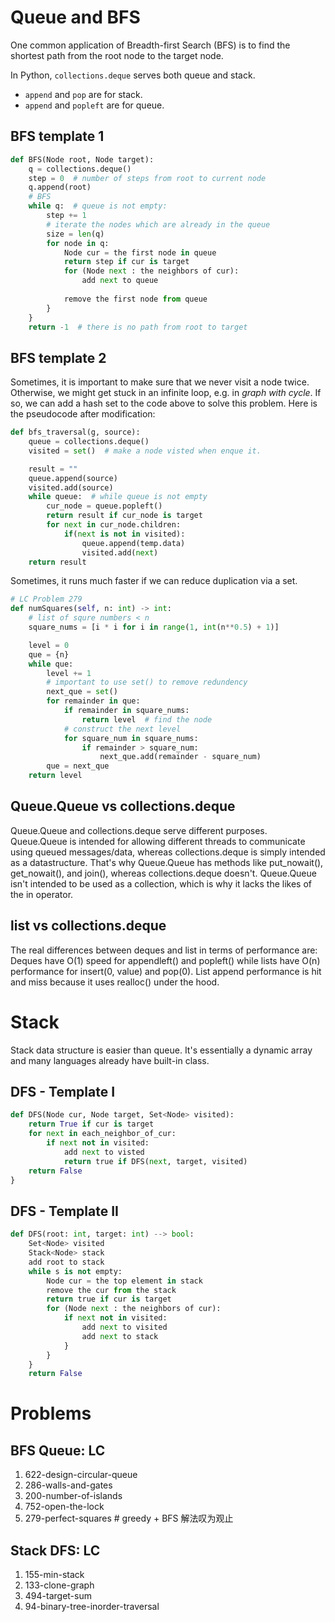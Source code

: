 # Queue and BFS

One common application of Breadth-first Search (BFS) is to find the shortest path from the root node to the target node.

In Python, `collections.deque` serves both queue and stack.

* `append` and `pop` are for stack.
* `append` and `popleft` are for queue.

## BFS template 1

```python
def BFS(Node root, Node target):
    q = collections.deque()
    step = 0  # number of steps from root to current node
    q.append(root)
    # BFS
    while q:  # queue is not empty:
        step += 1
        # iterate the nodes which are already in the queue
        size = len(q)
        for node in q:
            Node cur = the first node in queue
            return step if cur is target
            for (Node next : the neighbors of cur):
                add next to queue
            
            remove the first node from queue
        }
    }
    return -1  # there is no path from root to target
```

## BFS template 2

Sometimes, it is important to make sure that we never visit a node twice. Otherwise, we might get stuck in an infinite loop, e.g. in _graph with cycle_. If so, we can add a hash set to the code above to solve this problem. Here is the pseudocode after modification:

```python 
def bfs_traversal(g, source):
    queue = collections.deque()
    visited = set()  # make a node visted when enque it.

    result = ""
    queue.append(source)
    visited.add(source)
    while queue:  # while queue is not empty
        cur_node = queue.popleft()
        return result if cur_node is target
        for next in cur_node.children:
            if(next is not in visited):
                queue.append(temp.data)
                visited.add(next)
    return result
```

Sometimes, it runs much faster if we can reduce duplication via a set.

```python
# LC Problem 279
def numSquares(self, n: int) -> int:
    # list of squre numbers < n
    square_nums = [i * i for i in range(1, int(n**0.5) + 1)]

    level = 0
    que = {n}
    while que:
        level += 1
        # important to use set() to remove redundency
        next_que = set()
        for remainder in que:
            if remainder in square_nums:
                return level  # find the node
            # construct the next level
            for square_num in square_nums:
                if remainder > square_num:
                    next_que.add(remainder - square_num)
        que = next_que
    return level
```

## Queue.Queue vs collections.deque

Queue.Queue and collections.deque serve different purposes. Queue.Queue is intended for allowing different threads to communicate using queued messages/data, whereas collections.deque is simply intended as a datastructure. That's why Queue.Queue has methods like put_nowait(), get_nowait(), and join(), whereas collections.deque doesn't. Queue.Queue isn't intended to be used as a collection, which is why it lacks the likes of the in operator.

## list vs collections.deque

The real differences between deques and list in terms of performance are: Deques have O(1) speed for appendleft() and popleft() while lists have O(n) performance for insert(0, value) and pop(0). List append performance is hit and miss because it uses realloc() under the hood.

# Stack

Stack data structure is easier than queue. It's essentially a dynamic array and many languages already have built-in class.

## DFS - Template I

```python
def DFS(Node cur, Node target, Set<Node> visited):
    return True if cur is target
    for next in each_neighbor_of_cur:
        if next not in visited:
            add next to visted
            return true if DFS(next, target, visited)
    return False
}
```

## DFS - Template II

```python
def DFS(root: int, target: int) --> bool:
    Set<Node> visited
    Stack<Node> stack
    add root to stack
    while s is not empty:
        Node cur = the top element in stack
        remove the cur from the stack
        return true if cur is target
        for (Node next : the neighbors of cur):
            if next not in visited: 
                add next to visited
                add next to stack
            }
        }
    }
    return False
```

# Problems
## BFS Queue: LC 
1. 622-design-circular-queue
1. 286-walls-and-gates 
1. 200-number-of-islands
1. 752-open-the-lock
1. 279-perfect-squares  # greedy + BFS 解法叹为观止

## Stack DFS: LC
1. 155-min-stack
1. 133-clone-graph
1. 494-target-sum
1. 94-binary-tree-inorder-traversal